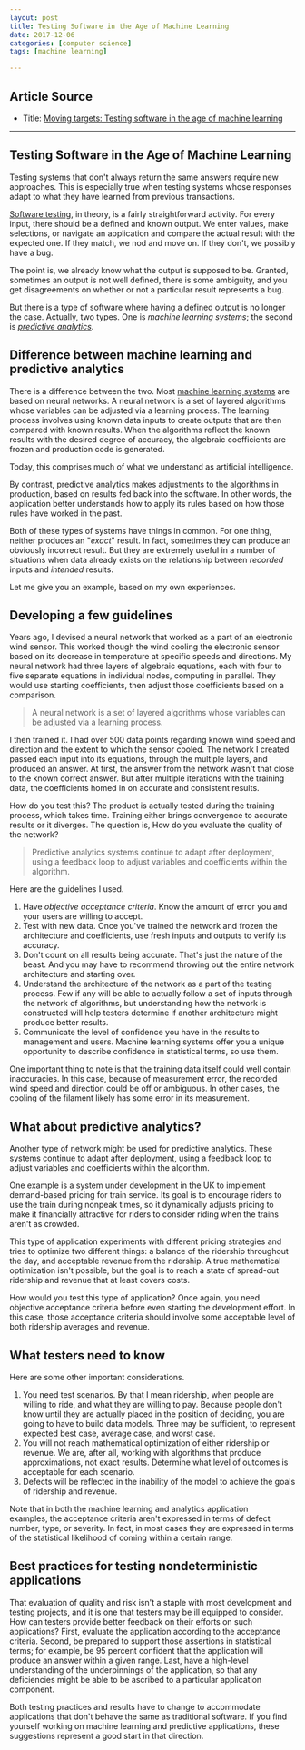 ```yaml
---
layout: post
title: Testing Software in the Age of Machine Learning
date: 2017-12-06
categories: [computer science]
tags: [machine learning]

---
```



## Article Source
* Title: [Moving targets: Testing software in the age of machine learning](https://techbeacon.com/moving-targets-testing-software-age-machine-learning)

---

## Testing Software in the Age of Machine Learning

Testing systems that don't always return the same answers require new
approaches. This is especially true when testing systems whose responses
adapt to what they have learned from previous transactions.

[Software testing](http://techbeacon.com/5-key-software-testing-steps-every-engineer-should-perform), in
theory, is a fairly straightforward activity. For every input, there
should be a defined and known output. We enter values, make selections,
or navigate an application and compare the actual result with the
expected one. If they match, we nod and move on. If they don't, we
possibly have a bug.

The point is, we already know what the output is supposed to be.
Granted, sometimes an output is not well defined, there is some
ambiguity, and you get disagreements on whether or not a particular
result represents a bug.

But there is a type of software where having a defined output is no
longer the case. Actually, two types. One is *machine learning systems*;
the second is [*predictive
analytics*](http://techbeacon.com/predictive-analytics-disrupt-software-development).


Difference between machine learning and predictive analytics
------------------------------------------------------------

There is a difference between the two. Most [machine learning
systems](http://techbeacon.com/finding-supernovas-how-machine-learning-can-lift-security-operations-game)
are based on neural networks. A neural network is a set of layered
algorithms whose variables can be adjusted via a learning process. The
learning process involves using known data inputs to create outputs that
are then compared with known results. When the algorithms reflect the
known results with the desired degree of accuracy, the algebraic
coefficients are frozen and production code is generated.

Today, this comprises much of what we understand as artificial
intelligence.

By contrast, predictive analytics makes adjustments to the algorithms in
production, based on results fed back into the software. In other words,
the application better understands how to apply its rules based on how
those rules have worked in the past.

Both of these types of systems have things in common. For one thing,
neither produces an "*exact*" result. In fact, sometimes they can produce
an obviously incorrect result. But they are extremely useful in a number
of situations when data already exists on the relationship
between *recorded* inputs and *intended* results.

Let me give you an example, based on my own experiences.

Developing a few guidelines
---------------------------

Years ago, I devised a neural network that worked as a part of an
electronic wind sensor. This worked though the wind cooling the
electronic sensor based on its decrease in temperature at specific
speeds and directions. My neural network had three layers of algebraic
equations, each with four to five separate equations in individual
nodes, computing in parallel. They would use starting coefficients, then
adjust those coefficients based on a comparison.

> A neural network is a set of layered algorithms whose variables can be
> adjusted via a learning process. 

I then trained it. I had over 500 data points regarding known wind speed
and direction and the extent to which the sensor cooled. The network I
created passed each input into its equations, through the multiple
layers, and produced an answer. At first, the answer from the network
wasn't that close to the known correct answer. But after multiple
iterations with the training data, the coefficients homed in on accurate
and consistent results.

How do you test this? The product is actually tested during the training
process, which takes time. Training either brings convergence to
accurate results or it diverges. The question is, How do you evaluate
the quality of the network?

> Predictive analytics systems continue to adapt after deployment, using
> a feedback loop to adjust variables and coefficients within the
> algorithm.

Here are the guidelines I used.

1.  Have *objective acceptance criteria*. Know the amount of error you and
    your users are willing to accept.
2.  Test with new data. Once you've trained the network and frozen the
    architecture and coefficients, use fresh inputs and outputs to
    verify its accuracy.
3.  Don't count on all results being accurate. That's just the nature of
    the beast. And you may have to recommend throwing out the entire
    network architecture and starting over.
4.  Understand the architecture of the network as a part of the testing
    process. Few if any will be able to actually follow a set of inputs
    through the network of algorithms, but understanding how the network
    is constructed will help testers determine if another architecture
    might produce better results.
5.  Communicate the level of confidence you have in the results to
    management and users. Machine learning systems offer you a unique
    opportunity to describe confidence in statistical terms, so use
    them.

One important thing to note is that the training data itself could well
contain inaccuracies. In this case, because of measurement error, the
recorded wind speed and direction could be off or ambiguous. In other
cases, the cooling of the filament likely has some error in its
measurement.

What about predictive analytics?
--------------------------------

Another type of network might be used for predictive analytics. These
systems continue to adapt after deployment, using a feedback loop to
adjust variables and coefficients within the algorithm.

One example is a system under development in the UK to implement
demand-based pricing for train service. Its goal is to encourage riders
to use the train during nonpeak times, so it dynamically adjusts pricing
to make it financially attractive for riders to consider riding when the
trains aren't as crowded.

This type of application experiments with different pricing strategies
and tries to optimize two different things: a balance of the ridership
throughout the day, and acceptable revenue from the ridership. A true
mathematical optimization isn't possible, but the goal is to reach a
state of spread-out ridership and revenue that at least covers costs.

How would you test this type of application? Once again, you need
objective acceptance criteria before even starting the development
effort. In this case, those acceptance criteria should involve some
acceptable level of both ridership averages and revenue.

What testers need to know
-------------------------

Here are some other important considerations.

1.  You need test scenarios. By that I mean ridership, when people are
    willing to ride, and what they are willing to pay. Because people
    don't know until they are actually placed in the position of
    deciding, you are going to have to build data models. Three may be
    sufficient, to represent expected best case, average case, and worst
    case.
2.  You will not reach mathematical optimization of either ridership or
    revenue. We are, after all, working with algorithms that produce
    approximations, not exact results. Determine what level of outcomes
    is acceptable for each scenario.
3.  Defects will be reflected in the inability of the model to achieve
    the goals of ridership and revenue.

Note that in both the machine learning and analytics application
examples, the acceptance criteria aren't expressed in terms of defect
number, type, or severity. In fact, in most cases they are expressed in
terms of the statistical likelihood of coming within a certain range. 

Best practices for testing nondeterministic applications
--------------------------------------------------------

That evaluation of quality and risk isn't a staple with most development
and testing projects, and it is one that testers may be ill equipped to
consider. How can testers provide better feedback on their efforts on
such applications? First, evaluate the application according to the
acceptance criteria. Second, be prepared to support those assertions in
statistical terms; for example, be 95 percent confident that the
application will produce an answer within a given range. Last, have a
high-level understanding of the underpinnings of the application, so
that any deficiencies might be able to be ascribed to a particular
application component.

Both testing practices and results have to change to accommodate
applications that don't behave the same as traditional software. If you
find yourself working on machine learning and predictive applications,
these suggestions represent a good start in that direction.
